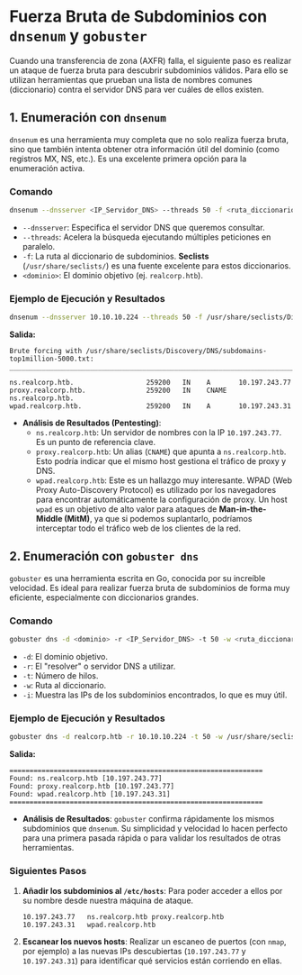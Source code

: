 # **Fuerza Bruta de Subdominios con `dnsenum` y `gobuster`**

Cuando una transferencia de zona (AXFR) falla, el siguiente paso es realizar un ataque de fuerza bruta para descubrir subdominios válidos. Para ello se utilizan herramientas que prueban una lista de nombres comunes (diccionario) contra el servidor DNS para ver cuáles de ellos existen.

## 1\. Enumeración con `dnsenum`

`dnsenum` es una herramienta muy completa que no solo realiza fuerza bruta, sino que también intenta obtener otra información útil del dominio (como registros MX, NS, etc.). Es una excelente primera opción para la enumeración activa.

### Comando

```bash
dnsenum --dnsserver <IP_Servidor_DNS> --threads 50 -f <ruta_diccionario> <dominio>
```

  * `--dnsserver`: Especifica el servidor DNS que queremos consultar.
  * `--threads`: Acelera la búsqueda ejecutando múltiples peticiones en paralelo.
  * `-f`: La ruta al diccionario de subdominios. **Seclists** (`/usr/share/seclists/`) es una fuente excelente para estos diccionarios.
  * `<dominio>`: El dominio objetivo (ej. `realcorp.htb`).

### Ejemplo de Ejecución y Resultados

```bash
dnsenum --dnsserver 10.10.10.224 --threads 50 -f /usr/share/seclists/Discovery/DNS/subdomains-top1million-5000.txt realcorp.htb
```

**Salida:**

```
Brute forcing with /usr/share/seclists/Discovery/DNS/subdomains-top1million-5000.txt:
______________________________________________________________________________________

ns.realcorp.htb.                  259200   IN    A       10.197.243.77
proxy.realcorp.htb.               259200   IN    CNAME   ns.realcorp.htb.
wpad.realcorp.htb.                259200   IN    A       10.197.243.31
```

  * **Análisis de Resultados (Pentesting)**:
      * `ns.realcorp.htb`: Un servidor de nombres con la IP `10.197.243.77`. Es un punto de referencia clave.
      * `proxy.realcorp.htb`: Un alias (`CNAME`) que apunta a `ns.realcorp.htb`. Esto podría indicar que el mismo host gestiona el tráfico de proxy y DNS.
      * `wpad.realcorp.htb`: Este es un hallazgo muy interesante. WPAD (Web Proxy Auto-Discovery Protocol) es utilizado por los navegadores para encontrar automáticamente la configuración de proxy. Un host `wpad` es un objetivo de alto valor para ataques de **Man-in-the-Middle (MitM)**, ya que si podemos suplantarlo, podríamos interceptar todo el tráfico web de los clientes de la red.

## 2\. Enumeración con `gobuster dns`

`gobuster` es una herramienta escrita en Go, conocida por su increíble velocidad. Es ideal para realizar fuerza bruta de subdominios de forma muy eficiente, especialmente con diccionarios grandes.

### Comando

```bash
gobuster dns -d <dominio> -r <IP_Servidor_DNS> -t 50 -w <ruta_diccionario> -i
```

  * `-d`: El dominio objetivo.
  * `-r`: El "resolver" o servidor DNS a utilizar.
  * `-t`: Número de hilos.
  * `-w`: Ruta al diccionario.
  * `-i`: Muestra las IPs de los subdominios encontrados, lo que es muy útil.

### Ejemplo de Ejecución y Resultados

```bash
gobuster dns -d realcorp.htb -r 10.10.10.224 -t 50 -w /usr/share/seclists/Discovery/DNS/subdomains-top1million-5000.txt -i
```

**Salida:**

```
===============================================================
Found: ns.realcorp.htb [10.197.243.77]
Found: proxy.realcorp.htb [10.197.243.77]
Found: wpad.realcorp.htb [10.197.243.31]
===============================================================
```

  * **Análisis de Resultados**: `gobuster` confirma rápidamente los mismos subdominios que `dnsenum`. Su simplicidad y velocidad lo hacen perfecto para una primera pasada rápida o para validar los resultados de otras herramientas.

### Siguientes Pasos

1.  **Añadir los subdominios al `/etc/hosts`**: Para poder acceder a ellos por su nombre desde nuestra máquina de ataque.
    ```
    10.197.243.77   ns.realcorp.htb proxy.realcorp.htb
    10.197.243.31   wpad.realcorp.htb
    ```
2.  **Escanear los nuevos hosts**: Realizar un escaneo de puertos (con `nmap`, por ejemplo) a las nuevas IPs descubiertas (`10.197.243.77` y `10.197.243.31`) para identificar qué servicios están corriendo en ellas.